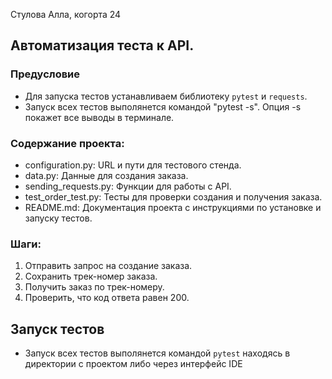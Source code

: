 ﻿Стулова Алла, когорта 24

## Автоматизация теста к API.

### Предусловие

- Для запуска тестов устанавливаем библиотеку `pytest` и `requests`.
- Запуск всех тестов выполянется командой "pytest -s". Опция -s покажет все выводы в терминале.

### Содержание проекта:
- configuration.py: URL и пути для тестового стенда.
- data.py: Данные для создания заказа.
- sending_requests.py: Функции для работы с API.
- test_order_test.py: Тесты для проверки создания и получения заказа.
- README.md: Документация проекта с инструкциями по установке и запуску тестов.
### Шаги:

1. Отправить запрос на создание заказа.
2. Сохранить трек-номер заказа.
3. Получить заказ по трек-номеру.
4. Проверить, что код ответа равен 200.

## Запуск тестов
- Запуск всех тестов выполянется командой
```pytest``` находясь в директории с проектом
либо через интерфейс IDE



